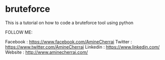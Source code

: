 bruteforce
==========

This is a tutorial on how to code a bruteforce tool using python

FOLLOW ME:

Facebook : https://www.facebook.com/AmineCherrai
Twitter  : https://www.twitter.com/AmineCherrai
Linkedin : https://www.linkedin.com/
Website  : http://www.aminecherrai.com/
